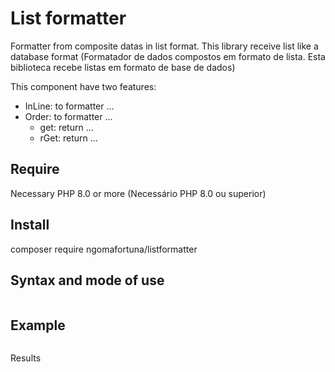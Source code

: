 # List formatter
Formatter from composite datas in list format. This library receive list like a database format (Formatador de dados compostos em formato de lista. Esta biblioteca recebe listas em formato de base de dados)


This component have two features:
- InLine: to formatter ...
- Order: to formatter ...
    - get: return ...
    - rGet: return ...

## Require
Necessary PHP 8.0 or more (Necessário PHP 8.0 ou superior)

## Install
composer require ngomafortuna/listformatter

## Syntax and mode of use
```php

```

## Example
```php

```

Results
```shell

```


